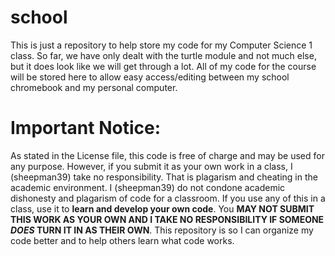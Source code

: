 # school
This is just a repository to help store my code for my Computer Science 1 class.  So far, we have only dealt with the turtle module and not much else, but it does look like we will get through a lot.  All of my code for the course will be stored here to allow easy access/editing between my school chromebook and my personal computer.
# Important Notice:
As stated in the License file, this code is free of charge and may be used for any purpose.  However, if you submit it as your own work in a class, I (sheepman39) take no responsibility.  That is plagarism and cheating in the academic environment.  I (sheepman39) do not condone academic dishonesty and plagarism of code for a classroom.  If you use any of this in a class, use it to **learn and develop your own code**.  You **MAY NOT SUBMIT THIS WORK AS YOUR OWN AND I TAKE NO RESPONSIBILITY IF SOMEONE *DOES* TURN IT IN AS THEIR OWN**.  This repository is so I can organize my code better and to help others learn what code works.  
